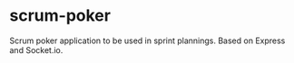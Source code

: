 # scrum-poker
Scrum poker application to be used in sprint plannings. Based on Express and Socket.io.
